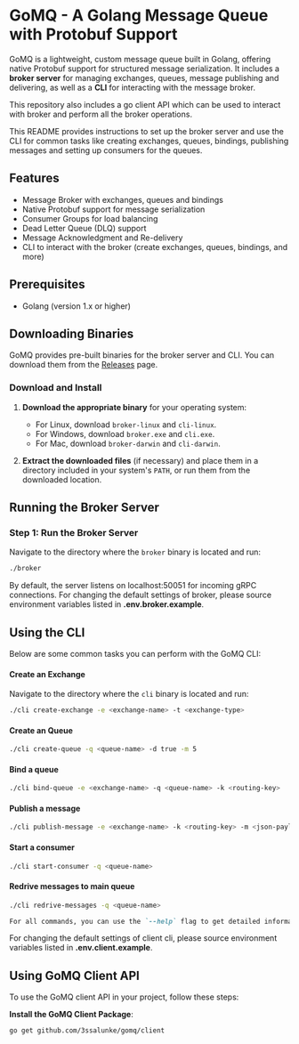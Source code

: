 # GoMQ - A Golang Message Queue with Protobuf Support

GoMQ is a lightweight, custom message queue built in Golang, offering native Protobuf support for structured message serialization. It includes a **broker server** for managing exchanges, queues, message publishing and delivering, as well as a **CLI** for interacting with the message broker.

This repository also includes a go client API which can be used to interact with broker and perform all the broker operations.

This README provides instructions to set up the broker server and use the CLI for common tasks like creating exchanges, queues, bindings, publishing messages and setting up consumers for the queues.

## Features

- Message Broker with exchanges, queues and bindings
- Native Protobuf support for message serialization
- Consumer Groups for load balancing
- Dead Letter Queue (DLQ) support
- Message Acknowledgment and Re-delivery
- CLI to interact with the broker (create exchanges, queues, bindings, and more)

## Prerequisites

- Golang (version 1.x or higher)

## Downloading Binaries

GoMQ provides pre-built binaries for the broker server and CLI. You can download them from the [Releases](https://github.com/3ssalunke/gomq/releases) page.

### Download and Install

1. **Download the appropriate binary** for your operating system:

   - For Linux, download `broker-linux` and `cli-linux`.
   - For Windows, download `broker.exe` and `cli.exe`.
   - For Mac, download `broker-darwin` and `cli-darwin`.

2. **Extract the downloaded files** (if necessary) and place them in a directory included in your system's `PATH`, or run them from the downloaded location.

## Running the Broker Server

### Step 1: Run the Broker Server

Navigate to the directory where the `broker` binary is located and run:

```bash
./broker
```

By default, the server listens on localhost:50051 for incoming gRPC connections. For changing the default settings of broker, please source environment variables listed in **.env.broker.example**.

## Using the CLI

Below are some common tasks you can perform with the GoMQ CLI:

#### Create an Exchange

Navigate to the directory where the `cli` binary is located and run:

```bash
./cli create-exchange -e <exchange-name> -t <exchange-type>
```

#### Create an Queue

```bash
./cli create-queue -q <queue-name> -d true -m 5
```

#### Bind a queue

```bash
./cli bind-queue -e <exchange-name> -q <queue-name> -k <routing-key>
```

#### Publish a message

```bash
./cli publish-message -e <exchange-name> -k <routing-key> -m <json-payload>
```

#### Start a consumer

```bash
./cli start-consumer -q <queue-name>
```

#### Redrive messages to main queue

```bash
./cli redrive-messages -q <queue-name>
```

```markdown
For all commands, you can use the `--help` flag to get detailed information about the command and its usage.
```

For changing the default settings of client cli, please source environment variables listed in **.env.client.example**.

## Using GoMQ Client API

To use the GoMQ client API in your project, follow these steps:

**Install the GoMQ Client Package**:

```bash
go get github.com/3ssalunke/gomq/client
```
